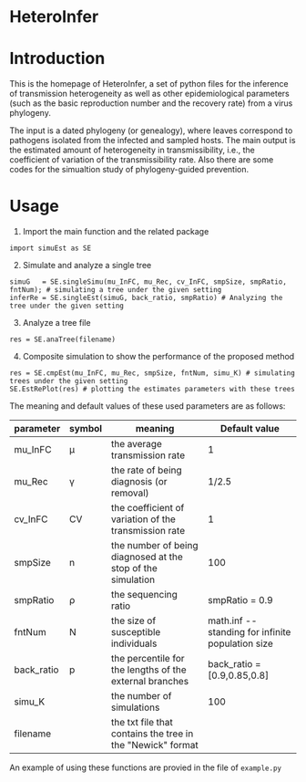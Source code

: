 # HeteroInfer
# Introduction
This is the homepage of HeteroInfer, a set of python files for the inference of transmission heterogeneity as well as other epidemiological parameters (such as the basic reproduction number and the recovery rate) from a virus phylogeny. 

The input is a dated phylogeny (or genealogy), where leaves correspond to pathogens isolated from the infected and sampled hosts. The main output is the estimated amount of heterogeneity in transmissibility, i.e., the coefficient of variation of the transmissibility rate. Also there are some codes for the simualtion study of phylogeny-guided prevention.

# Usage
1. Import the main function and the related package 
```
import simuEst as SE

```
2. Simulate and analyze a single tree
```
simuG   = SE.singleSimu(mu_InFC, mu_Rec, cv_InFC, smpSize, smpRatio, fntNum); # simulating a tree under the given setting 
inferRe = SE.singleEst(simuG, back_ratio, smpRatio) # Analyzing the tree under the given setting 
```
3. Analyze a tree file
```
res = SE.anaTree(filename)
```
4. Composite simulation to show the performance of the proposed method
```
res = SE.cmpEst(mu_InFC, mu_Rec, smpSize, fntNum, simu_K) # simulating trees under the given setting
SE.EstRePlot(res) # plotting the estimates parameters with these trees
```
The meaning and default values of these used parameters are as follows:

parameter	| symbol  |  meaning	| Default value
--------- |---------|  -------  | -------
mu_InFC	  | μ       | the average transmission rate |	1
mu_Rec	  | γ       | the rate of being diagnosis (or removal)        | 1/2.5
cv_InFC	  | CV      | the coefficient of variation of the transmission rate | 1
smpSize	  | n       | the number of being diagnosed at the stop of the simulation |100
smpRatio	| ρ       | the sequencing ratio	| smpRatio = 0.9
fntNum	  | N       | the size of susceptible individuals	| math.inf -- standing for infinite population size
back_ratio| p       | the percentile for the lengths of the external branches | back_ratio = [0.9,0.85,0.8]
simu_K    |         | the number of simulations | 100
filename  |         | the txt file that contains the tree in the "Newick" format

An example of using these functions are provied in the file of `example.py`
